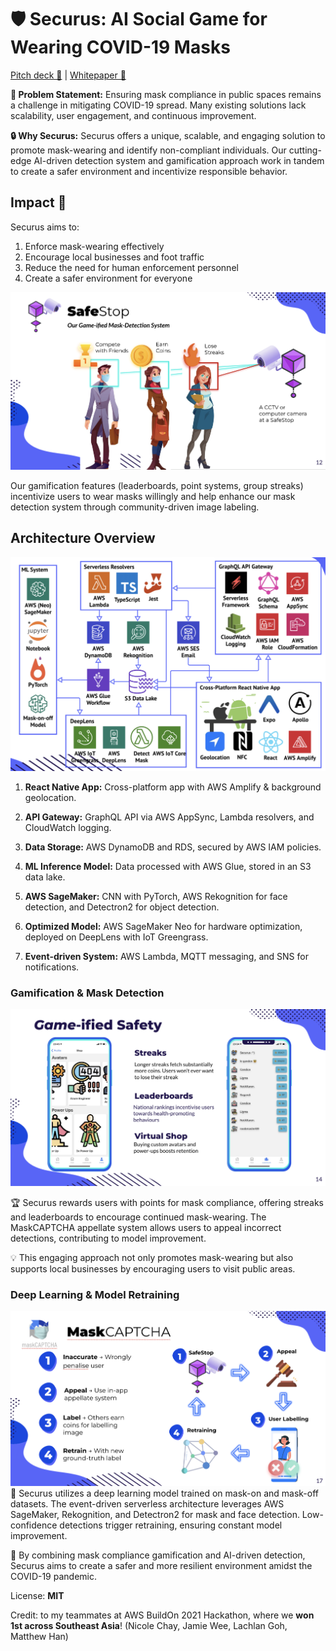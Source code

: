 # 🛡️ Securus: AI Social Game for Wearing COVID-19 Masks

[Pitch deck 🔗](https://docs.google.com/presentation/d/1MAIT52MFhbN1uX9XmmIQg3aqlcEUnv7L/edit?usp=sharing&ouid=103478900344753254228&rtpof=true&sd=true) | [Whitepaper 🔗](https://docs.google.com/document/d/1NidxNuTBACGBXKFHXwR474I43ZVp3MI-/edit?usp=sharing&ouid=103478900344753254228&rtpof=true&sd=true)

**🦠 Problem Statement:** Ensuring mask compliance in public spaces remains a challenge in mitigating COVID-19 spread. Many existing solutions lack scalability, user engagement, and continuous improvement.

**🔒 Why Securus:** Securus offers a unique, scalable, and engaging solution to promote mask-wearing and identify non-compliant individuals. Our cutting-edge AI-driven detection system and gamification approach work in tandem to create a safer environment and incentivize responsible behavior.

## Impact 💪
Securus aims to:

1. Enforce mask-wearing effectively
2. Encourage local businesses and foot traffic
3. Reduce the need for human enforcement personnel
4. Create a safer environment for everyone

![SafeStop features](./assets/safestop.png)

Our gamification features (leaderboards, point systems, group streaks) incentivize users to wear masks willingly and help enhance our mask detection system through community-driven image labeling.

## Architecture Overview

![Architecture diagram](./assets/arch.png)

1. **React Native App:** Cross-platform app with AWS Amplify & background geolocation.

2. **API Gateway:** GraphQL API via AWS AppSync, Lambda resolvers, and CloudWatch logging.

3. **Data Storage:** AWS DynamoDB and RDS, secured by AWS IAM policies.

4. **ML Inference Model:** Data processed with AWS Glue, stored in an S3 data lake.

5. **AWS SageMaker:** CNN with PyTorch, AWS Rekognition for face detection, and Detectron2 for object detection.

6. **Optimized Model:** AWS SageMaker Neo for hardware optimization, deployed on DeepLens with IoT Greengrass.

7. **Event-driven System:** AWS Lambda, MQTT messaging, and SNS for notifications.

### Gamification & Mask Detection
![Gamification](./assets/gamified.png)

🏆 Securus rewards users with points for mask compliance, offering streaks and leaderboards to encourage continued mask-wearing. The MaskCAPTCHA appellate system allows users to appeal incorrect detections, contributing to model improvement.

💡 This engaging approach not only promotes mask-wearing but also supports local businesses by encouraging users to visit public areas.

### Deep Learning & Model Retraining
![MaskCAPTCHA](./assets/maskcaptcha.png)
🧠 Securus utilizes a deep learning model trained on mask-on and mask-off datasets. The event-driven serverless architecture leverages AWS SageMaker, Rekognition, and Detectron2 for mask and face detection. Low-confidence detections trigger retraining, ensuring constant model improvement.

🚀 By combining mask compliance gamification and AI-driven detection, Securus aims to create a safer and more resilient environment amidst the COVID-19 pandemic.

License: **MIT**

Credit: to my teammates at AWS BuildOn 2021 Hackathon, where we **won 1st across Southeast Asia**! (Nicole Chay, Jamie Wee, Lachlan Goh, Matthew Han)